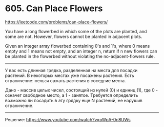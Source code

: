 # 605. Can Place Flowers 
https://leetcode.com/problems/can-place-flowers/

You have a long flowerbed in which some
of the plots are planted, and some are not.
However, flowers cannot be planted in adjacent plots.

Given an integer array flowerbed containing 0's and 1's,
where 0 means empty and 1 means not empty,
and an integer n, return if n new flowers
can be planted in the flowerbed without
violating the no-adjacent-flowers rule.

---

У вас есть длинная грядка, разделенная
на места для посадки растений.
В некоторых местах уже посажены растения.
Есть ограничение: нельзя сажать растения в соседние места.

Дано - массив целых чисел, состоящий из нулей (0) и единиц (1),
где 0 - означет свободное место, а 1 - занятое.
Требуется определить возможно ли посадить в эту грядку
еще N растений, не нарушив ограничение.

---

Решение: https://www.youtube.com/watch?v=oWpA-0n8UWs
